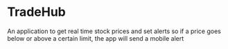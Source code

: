 # TradeHub
An application to get real time stock prices and set alerts so if a price goes below or above a certain limit, the app will send a mobile alert
